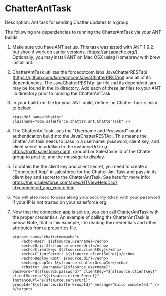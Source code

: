 ChatterAntTask
==============

Description: Ant task for sending Chatter updates to a group

The following are dependencies to running the ChatterAntTask via your ANT builds:

1.  Make sure you have ANT set up.  This task was tested with ANT 1.9.2, but should work on earlier versions. (https://ant.apache.org/).  Optionally, you may install ANT on Mac OSX using Homebrew with brew install ant.

2.  ChatterAntTask utilizes the forcedotcom labs JavaChatterRESTapi (https://github.com/forcedotcom/JavaChatterRESTApi) and all of its dependencies.  The JavaChatterRESTApi jar file and its dependent jars may be found in the lib directory. Add each of these jar files to your ANT lib directory prior to running the ChatterAntTask.

3.  In your build.xml file for your ANT build, define the Chatter Task similar to below:

    ```
    <taskdef name="chatter" classname="com.salesforce.chatter.ant.ChatterTask" />
    ```

4.  The ChatterAntTask uses the "Username and Password" oauth authentication build into the JavaChatterRESTApi.  This means the chatter ant task needs to pass in a username, password, client key, and client secret in addition to the instanceUrl (e.g. https://na10.salesforce.com), groupId or Salesforce Id of the Chatter group to post to, and the message to display. 

5.  To obtain the the client key and client secret, you need to create a "Connected App" in salesforce for the Chatter Ant Task and pass in its client key and secret to the ChatterAntTask.  See here for more info: https://help.salesforce.com/apex/HTViewHelpDoc?id=connected_app_create.htm.

6.  You will also need to pass along your security token with your password if your IP is not trusted on your salesforce org.


7.  Now that the connected app is set up, you can call ChatterAntTask with the proper credentials.  An example of calling the ChatterAntTask is below.  Note, that in this example, I'm reading the credentials and other attributes from a properties file.

    ```
    <target name="chattermemaybe">
        <echo>User: ${sfsource.username}</echo>
        <echo>Uri: ${sfsource.serverUri}</echo>
        <echo>Clientkey: ${sfsource.clientKey}</echo>
        <echo>ClientSecret: ${sfsource.clientSecret}</echo>
        <echo>Deploy Root: ${source.dir}</echo>
        <echo>groupId: ${sfsource.chatterGroupId}</echo>
        <chatter username="${sfsource.username}" password="${sfsource.password}" clientKey="${sfsource.clientKey}" clientSecret="${sfsource.clientSecret}" instanceUrl="${sfsource.serverUri}" groupId="${sfsource.chatterGroupId}" message="Build completed!" />
    </target>
    ```

